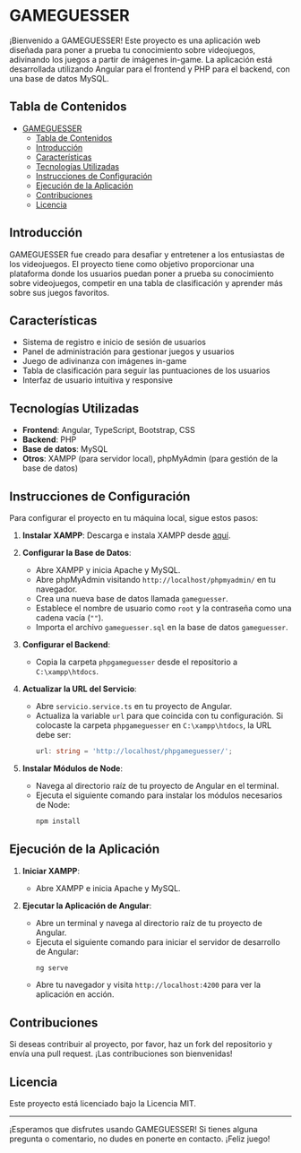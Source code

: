 # GAMEGUESSER

¡Bienvenido a GAMEGUESSER! Este proyecto es una aplicación web diseñada para poner a prueba tu conocimiento sobre videojuegos, adivinando los juegos a partir de imágenes in-game. La aplicación está desarrollada utilizando Angular para el frontend y PHP para el backend, con una base de datos MySQL.

## Tabla de Contenidos

- [GAMEGUESSER](#gameguesser)
  - [Tabla de Contenidos](#tabla-de-contenidos)
  - [Introducción](#introducción)
  - [Características](#características)
  - [Tecnologías Utilizadas](#tecnologías-utilizadas)
  - [Instrucciones de Configuración](#instrucciones-de-configuración)
  - [Ejecución de la Aplicación](#ejecución-de-la-aplicación)
  - [Contribuciones](#contribuciones)
  - [Licencia](#licencia)

## Introducción

GAMEGUESSER fue creado para desafiar y entretener a los entusiastas de los videojuegos. El proyecto tiene como objetivo proporcionar una plataforma donde los usuarios puedan poner a prueba su conocimiento sobre videojuegos, competir en una tabla de clasificación y aprender más sobre sus juegos favoritos.

## Características

- Sistema de registro e inicio de sesión de usuarios
- Panel de administración para gestionar juegos y usuarios
- Juego de adivinanza con imágenes in-game
- Tabla de clasificación para seguir las puntuaciones de los usuarios
- Interfaz de usuario intuitiva y responsive

## Tecnologías Utilizadas

- **Frontend**: Angular, TypeScript, Bootstrap, CSS
- **Backend**: PHP
- **Base de datos**: MySQL
- **Otros**: XAMPP (para servidor local), phpMyAdmin (para gestión de la base de datos)

## Instrucciones de Configuración

Para configurar el proyecto en tu máquina local, sigue estos pasos:

1. **Instalar XAMPP**:
   Descarga e instala XAMPP desde [aquí](https://www.apachefriends.org/index.html).

2. **Configurar la Base de Datos**:
   - Abre XAMPP y inicia Apache y MySQL.
   - Abre phpMyAdmin visitando `http://localhost/phpmyadmin/` en tu navegador.
   - Crea una nueva base de datos llamada `gameguesser`.
   - Establece el nombre de usuario como `root` y la contraseña como una cadena vacía (`""`).
   - Importa el archivo `gameguesser.sql` en la base de datos `gameguesser`.

3. **Configurar el Backend**:
   - Copia la carpeta `phpgameguesser` desde el repositorio a `C:\xampp\htdocs`.

4. **Actualizar la URL del Servicio**:
   - Abre `servicio.service.ts` en tu proyecto de Angular.
   - Actualiza la variable `url` para que coincida con tu configuración. Si colocaste la carpeta `phpgameguesser` en `C:\xampp\htdocs`, la URL debe ser:
     ```typescript
     url: string = 'http://localhost/phpgameguesser/';
     ```

5. **Instalar Módulos de Node**:
   - Navega al directorio raíz de tu proyecto de Angular en el terminal.
   - Ejecuta el siguiente comando para instalar los módulos necesarios de Node:
     ```bash
     npm install
     ```

## Ejecución de la Aplicación

1. **Iniciar XAMPP**:
   - Abre XAMPP e inicia Apache y MySQL.

2. **Ejecutar la Aplicación de Angular**:
   - Abre un terminal y navega al directorio raíz de tu proyecto de Angular.
   - Ejecuta el siguiente comando para iniciar el servidor de desarrollo de Angular:
     ```bash
     ng serve
     ```
   - Abre tu navegador y visita `http://localhost:4200` para ver la aplicación en acción.

## Contribuciones

Si deseas contribuir al proyecto, por favor, haz un fork del repositorio y envía una pull request. ¡Las contribuciones son bienvenidas!

## Licencia

Este proyecto está licenciado bajo la Licencia MIT.

---

¡Esperamos que disfrutes usando GAMEGUESSER! Si tienes alguna pregunta o comentario, no dudes en ponerte en contacto. ¡Feliz juego!